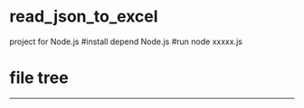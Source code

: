 # read_json_to_excel
project for Node.js
#install
depend Node.js
#run node xxxxx.js

# file tree
----
